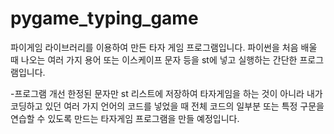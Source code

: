 # pygame_typing_game
파이게임 라이브러리를 이용하여 만든 타자 게임 프로그램입니다. 
파이썬을 처음 배울 때 나오는 여러 가지 용어 또는 이스케이프 문자 등을 st에 넣고 실행하는 간단한 프로그램입니다. 


-프로그램 개선
한정된 문자만 st 리스트에 저장하여 타자게임을 하는 것이 아니라 내가 코딩하고 있던 여러 가지 언어의 코드를 넣었을 때
전체 코드의 일부분 또는 특정 구문을 연습할 수 있도록 만드는 타자게임 프로그램을 만들 예정입니다.
